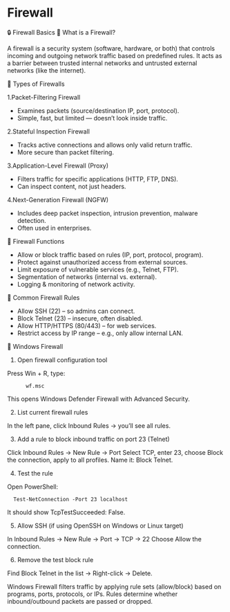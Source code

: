 # Firewall

🔒 Firewall Basics
🔹 What is a Firewall?

A firewall is a security system (software, hardware, or both) that controls incoming and outgoing network traffic based on predefined rules.
It acts as a barrier between trusted internal networks and untrusted external networks (like the internet).

🔹 Types of Firewalls

1.Packet-Filtering Firewall
  * Examines packets (source/destination IP, port, protocol).
  * Simple, fast, but limited — doesn’t look inside traffic.

2.Stateful Inspection Firewall
  * Tracks active connections and allows only valid return traffic.
  * More secure than packet filtering.

3.Application-Level Firewall (Proxy)
  * Filters traffic for specific applications (HTTP, FTP, DNS).
  * Can inspect content, not just headers.

4.Next-Generation Firewall (NGFW)
  * Includes deep packet inspection, intrusion prevention, malware detection.
  * Often used in enterprises.

🔹 Firewall Functions

  * Allow or block traffic based on rules (IP, port, protocol, program).
  * Protect against unauthorized access from external sources.
  * Limit exposure of vulnerable services (e.g., Telnet, FTP).
  * Segmentation of networks (internal vs. external).
  * Logging & monitoring of network activity.

🔹 Common Firewall Rules

  * Allow SSH (22) – so admins can connect.
  * Block Telnet (23) – insecure, often disabled.
  * Allow HTTP/HTTPS (80/443) – for web services.
  * Restrict access by IP range – e.g., only allow internal LAN.

🔹 Windows Firewall

  1. Open firewall configuration tool

   Press Win + R, type:

          wf.msc

   This opens Windows Defender Firewall with Advanced Security.

  2. List current firewall rules

   In the left pane, click Inbound Rules → you’ll see all rules.

  3. Add a rule to block inbound traffic on port 23 (Telnet)

   Click Inbound Rules → New Rule → Port
   Select TCP, enter 23, choose Block the connection, apply to all profiles.
   Name it: Block Telnet.

  4. Test the rule

   Open PowerShell:
      
      Test-NetConnection -Port 23 localhost
      
   It should show TcpTestSucceeded: False.

  5. Allow SSH (if using OpenSSH on Windows or Linux target)

   In Inbound Rules → New Rule → Port → TCP → 22
   Choose Allow the connection.

  6. Remove the test block rule

   Find Block Telnet in the list → Right-click → Delete.

Windows Firewall filters traffic by applying rule sets (allow/block) based on programs, ports, protocols, or IPs. Rules determine whether inbound/outbound         packets are passed or dropped.
